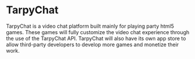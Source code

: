 # TarpyChat

TarpyChat is a video chat platform built mainly for playing party html5 games. These games will fully customize the video chat experience through the use of the TarpyChat API. TarpyChat will also have its own app store to allow third-party developers to develop more games and monetize their work.
